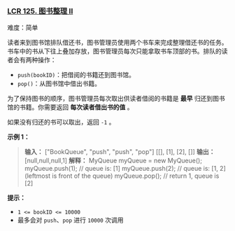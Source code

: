 ### [LCR 125. 图书整理 II](https://leetcode.cn/problems/yong-liang-ge-zhan-shi-xian-dui-lie-lcof/)

难度：简单

读者来到图书馆排队借还书，图书管理员使用两个书车来完成整理借还书的任务。书车中的书从下往上叠加存放，图书管理员每次只能拿取书车顶部的书。排队的读者会有两种操作：

- `push(bookID)`：把借阅的书籍还到图书馆。
- `pop()`：从图书馆中借出书籍。

为了保持图书的顺序，图书管理员每次取出供读者借阅的书籍是 **最早** 归还到图书馆的书籍。你需要返回 **每次读者借出书的值** 。

如果没有归还的书可以取出，返回 `-1` 。

**示例 1：**

> **输入：**
> ["BookQueue", "push", "push", "pop"]
> \[[], [1], [2], []]
> **输出：** [null,null,null,1]
> **解释：**
> MyQueue myQueue = new MyQueue();
> myQueue.push(1);  // queue is: [1]
> myQueue.push(2);  // queue is: [1, 2] (leftmost is front of the queue)
> myQueue.pop();    // return 1, queue is [2]

**提示：**

- `1 <= bookID <= 10000`
- 最多会对 `push`、`pop` 进行 `10000` 次调用
